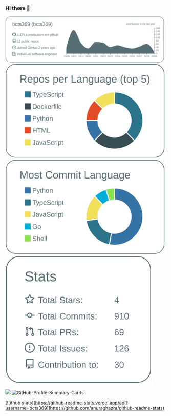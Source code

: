 ### Hi there 👋

<!--
**bcts369/bcts369** is a ✨ _special_ ✨ repository because its `README.md` (this file) appears on your GitHub profile.

Here are some ideas to get you started:

- 🔭 I’m currently working on I currently working on exploring and experimenting Blockchain.
- 🌱 I’m currently learning [Rust](https://www.rust-lang.org/) and [Angular](https://angular.jp/)
- 👯 I’m looking to collaborate on ...
- 🤔 I’m looking for help with ...
- 💬 Ask me about ...
- 📫 How to reach me: Twitter
- 😄 Pronouns: ... He | Him
- ⚡ Fun fact: Loves Cooking and Sleeping
-->



![](https://raw.githubusercontent.com/bcts369/bcts369/master/profile-summary-card-output/default/0-profile-details.svg)
![](https://raw.githubusercontent.com/bcts369/bcts369/master/profile-summary-card-output/default/1-repos-per-language.svg)
![](https://raw.githubusercontent.com/bcts369/bcts369/master/profile-summary-card-output/default/2-most-commit-language.svg)
![](https://raw.githubusercontent.com/bcts369/bcts369/master/profile-summary-card-output/default/3-stats.svg)

![](https://komarev.com/ghpvc/?username=bcts369&color=green) ![GitHub-Profile-Summary-Cards](https://github.com/bcts369/bcts369/workflows/GitHub-Profile-Summary-Cards/badge.svg)

[![ithub stats](https://github-readme-stats.vercel.app/api?username=bcts369](https://github.com/anuraghazra/github-readme-stats)

